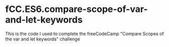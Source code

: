 # fCC.ES6.compare-scope-of-var-and-let-keywords
This is the code I used to complete the freeCodeCamp "Compare Scopes of the var and let keywords" challenge
